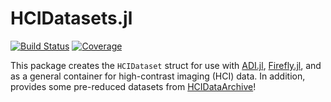 # HCIDatasets.jl

[![Build Status](https://travis-ci.com/JuliaHCI/HCIDatasets.jl.svg?branch=master)](https://travis-ci.com/JuliaHCI/HCIDatasets.jl)
[![Coverage](https://codecov.io/gh/JuliaHCI/HCIDatasets.jl/branch/master/graph/badge.svg)](https://codecov.io/gh/JuliaHCI/HCIDatasets.jl)

This package creates the `HCIDataset` struct for use with [ADI.jl](https://github.com/juliahci/ADI.jl), [Firefly.jl](https://github.com/juliahci/Firefly.jl), and as a general container for high-contrast imaging (HCI) data. In addition, provides some pre-reduced datasets from [HCIDataArchive](https://github.com/juliahci/HCIDataArchive)!

